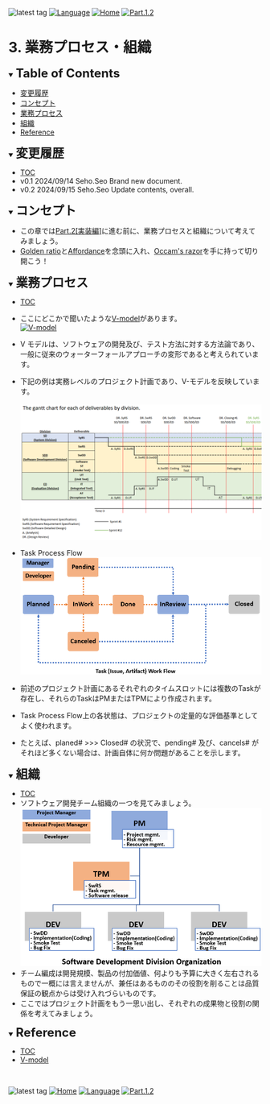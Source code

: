 ![latest tag](https://img.shields.io/github/v/tag/gtuja/CSC_MS.svg?color=brightgreen)
[![Language](https://img.shields.io/badge/%E8%A8%80%E8%AA%9E-English-brightgreen)](https://github.com/gtuja/CSC_MS/blob/main/Part1/3.ProcessAndOrganization_en.md)
[![Home](https://img.shields.io/badge/Home-Readme-brightgreen)](https://github.com/gtuja/CSC_MS/blob/main/README.md)
[![Part.1.2](https://img.shields.io/badge/Prev-Part.1.2-brightgreen)](https://github.com/gtuja/CSC_MS/blob/main/Part1/2.Hello%20MCU.md)

# 3. 業務プロセス・組織

<div id="toc"></div>
<details open>
<summary><font size="5"><b>Table of Contents</b></font></summary>

- [変更履歴](#history)
- [コンセプト](#Concept)
- [業務プロセス](#WorkFlow)
- [組織](#Organization)
- [Reference](#Reference)

</details>

<div id="history"></div>
<details open>
<summary><font size="5"><b>変更履歴</b></font></summary> 

- [TOC](#toc)<br>
- v0.1 2024/09/14 Seho.Seo Brand new document.
- v0.2 2024/09/15 Seho.Seo Update contents, overall.

</details>

<div id="Concept"></div>
<details open>
<summary><font size="5"><b>コンセプト</b></font></summary>

- この章では[Part.2[実装編]](https://github.com/gtuja/CSC_MS/blob/main/Part2/1.WorFlowOnGithub.md)に進む前に、業務プロセスと組織について考えてみましょう。
- [Golden ratio](https://en.m.wikipedia.org/wiki/Golden_ratio)と[Affordance](https://en.m.wikipedia.org/wiki/Affordance)を念頭に入れ、[Occam's razor](https://en.m.wikipedia.org/wiki/Occam%27s_razor)を手に持って切り開こう！

</details>

<div id="WorkFlow"></div>
<details open>
<summary><font size="5"><b>業務プロセス</b></font></summary>

- [TOC](#toc)<br>
- ここにどこかで聞いたような[V-model](https://kruschecompany.com/v-model-software-development-methodology/)があります。<br>
[![V-model](https://kruschecompany.com/wp-content/uploads/2021/09/V-model-for-software-development-infographic-diagram.png)](https://kruschecompany.com/v-model-software-development-methodology/)

- V モデルは、ソフトウェアの開発及び、テスト方法に対する方法論であり、一般に従来のウォーターフォールアプローチの変形であると考えられています。 
- 下記の例は実務レベルのプロジェクト計画であり、V-モデルを反映しています。<br><br>
![gantt_chart_deliverables_by_division](https://github.com/gtuja/CSC_MS/blob/main/Resources/Part1/Part1_gantt_chart_deliverables_by_division.png)<br>
- Task Process Flow<br>
![Task Process Flow](https://github.com/gtuja/CSC_MS/blob/main/Resources/Part1/Part1_TaskWorkFlow.png)<br>
- 前述のプロジェクト計画にあるそれぞれのタイムスロットには複数のTaskが存在し、それらのTaskはPMまたはTPMにより作成されます。
- Task Process Flow上の各状態は、プロジェクトの定量的な評価基準としてよく使われます。
- たとえば、planed# >>> Closed# の状況で、pending# 及び、cancels# がそれほど多くない場合は、計画自体に何か問題があることを示します。

</details>

<div id="Organization"></div>
<details open>
<summary><font size="5"><b>組織</b></font></summary>

- [TOC](#toc)<br>
- ソフトウェア開発チーム組織の一つを見てみましょう。<br>
![SDD-Organization](https://github.com/gtuja/CSC_MS/blob/main/Resources/Part1/Part1_SoftwareDevelopmentOrganization.png)<br>
- チーム編成は開発規模、製品の付加価値、何よりも予算に大きく左右されるもので一概には言えませんが、兼任はあるもののその役割を削ることは品質保証の観点からは受け入れづらいものです。
- ここではプロジェクト計画をもう一思い出し、それぞれの成果物と役割の関係を考えてみましょう。

</details>

<div id="Reference"></div>
<details open>
<summary><font size="5"><b>Reference</b></font></summary>

- [TOC](#toc)<br>
- [V-model](https://kruschecompany.com/v-model-software-development-methodology/)

</details>
<br>

![latest tag](https://img.shields.io/github/v/tag/gtuja/CSC_MS.svg?color=brightgreen)
[![Home](https://img.shields.io/badge/Home-Readme-brightgreen)](https://github.com/gtuja/CSC_MS/blob/main/README.md)
[![Language](https://img.shields.io/badge/%E8%A8%80%E8%AA%9E-English-brightgreen)](https://github.com/gtuja/CSC_MS/blob/main/Part1/3.ProcessAndOrganization_en.md)
[![Part.1.2](https://img.shields.io/badge/Prev-Part.1.2-brightgreen)](https://github.com/gtuja/CSC_MS/blob/main/Part1/2.Hello%20MCU.md)
